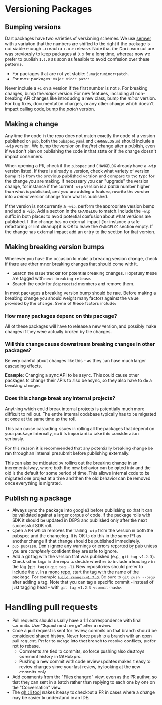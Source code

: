 # Versioning Packages

## Bumping versions

Dart packages have two varieties of versioning schemes. We use
[semver](https://semver.org) with a variation that the numbers are shifted to the right
if the package is not stable enough to reach a `1.0.0` release. Note that the
Dart team culture was previously to keep packages at `0.x` for a long time,
whereas now we prefer to publish `1.0.0` as soon as feasible to avoid confusion
over these patterns.

-   For packages that are not yet stable: `0.major.minor+patch`.
-   For most packages: `major.minor.patch`.

Never include a `+1` on a version if the first number is not `0`. For breaking
changes, bump the _major_ version. For new features, including all non-breaking
API changes like introducing a new class, bump the _minor_ version. For bug
fixes, documentation changes, or any other change which doesn't impact calling
code, bump the _patch_ version.

## Making a change

Any time the code in the repo does not match exactly the code of a version
published on `pub`, both the `pubspec.yaml` and `CHANGELOG.md` should include a
`-wip` version. We bump the version on the _first_ change after a publish, even
if we don't plan on publishing the code in that state or if the change doesn't
impact consumers.

When opening a PR, check if the `pubspec` and `CHANGELOG` already have a `-wip`
version listed. If there is already a version, check what variety of version
bump it is from the previous published version and compare to the type for the
change you are making. If necessary you can "upgrade" the version change, for
instance if the current `-wip` version is a _patch_ number higher than what is
published, and you are adding a feature, rewrite the version into a _minor_
version change from what is published.

If the version is not currently a `-wip`, perform the appropriate version bump
and add a `-wip`. Add a section in the `CHANGELOG` to match. Include the `-wip`
suffix in both places to avoid potential confusion about what versions are
published. If the change has no external impact (for instance a safe refactoring
or lint cleanup) it is OK to leave the `CHANGELOG` section empty. If the change
has external impact add an entry to the section for that version.

## Making breaking version bumps

Whenever you have the occasion to make a breaking version change, check if there
are other minor breaking changes that should come with it.

-   Search the issue tracker for potential breaking changes. Hopefully these are
    tagged with `next-breaking-release`.
-   Search the code for `@deprecated` members and remove them.

In most packages a breaking version bump should be rare. Before making a breaking
change you should weight many factors against the value provided by the change.
Some of these factors include:

### How many packages depend on this package?

All of these packages will have to release a new version, and possibly make
changes if they were actually broken by the changes. 

### Will this change cause downstream breaking changes in other packages?

Be very careful about changes like this - as they can have much larger cascading
effects.

**Example**: Changing a sync API to be async. This could cause other packages to
change their APIs to also be async, so they also have to do a breaking change.

### Does this change break any internal projects?

Anything which could break internal projects is potentially much more difficult
to roll out. The entire internal codebase typically has to be migrated at once at
the same time as the roll.

This can cause cascading issues in rolling all the packages that depend on your
package internally, so it is important to take this consideration seriously.

For this reason it is recommended that any potentially breaking change be ran
through an internal presubmit before publishing externally.

This can also be mitigated by rolling out the breaking change in an incremental
way, where both the new behavior can be opted into and the old is the default
for some period of time. This allows internal code to be migrated one project
at a time and then the old behavior can be removed once everything is migrated. 

## Publishing a package

-   Always sync the package into google3 before publishing so that it can be
    validated against a larger corpus of code. If the package rolls with SDK
    it should be updated in DEPS and published only after the next successful
    SDK roll.
-   Open a PR which removes the trailing `-wip` from the version in both the
    pubspec and the changelog. It is OK to do this in the same PR as another
    change if that change should be published immediately.
-   `pub publish`. Don't ignore any warnings or errors reported by pub unless
    you are _completely_ confident they are safe to ignore.
-   Add a git tag with the version that was published (e.g., `git tag v1.2.3`). Check
    other tags in the repo to decide whether to include a leading `v` in the tag
    (`git tag` or `git tag -l`). New repositories should prefer to include the `v`. In a
    [mono repo](https://en.wikipedia.org/wiki/Monorepo), start the tag with the
    name of the package. For example
    [`build_runner-v1.7.0`](https://github.com/dart-lang/build/tree/build_runner-v1.7.0).
    Be sure to `git push --tags` after adding a tag. Note that you can tag a specific commit -
    instead of just tagging head - with `git tag v1.2.3 <commit-hash>`.

# Handling pull requests

-   Pull requests should usually have a 1:1 correspondence with final commits.
    Use "Squash and merge" after a review.
-   Once a pull request is sent for review, commits on that branch should be
    considered shared history. Never force push to a branch with an open pull
    request. Prefer to merge into that branch to resolve conflicts, prefer not
    to rebase.
    -   Comments are tied to commits, so force pushing also destroys comment
        history in GitHub prs.
    -   Pushing a new commit with code review updates makes it easy to review
        changes since your last review, by looking at the new commits only. 
-   Add comments from the "Files changed" view, even as the PR author, so that
    they can sent in a batch rather than replying to each one by one on the
    "Conversation" view.
-   The [gh cli tool](https://cli.github.com/) makes it easy to checkout a PR
    in cases where a change may be easier to understand in an IDE.

